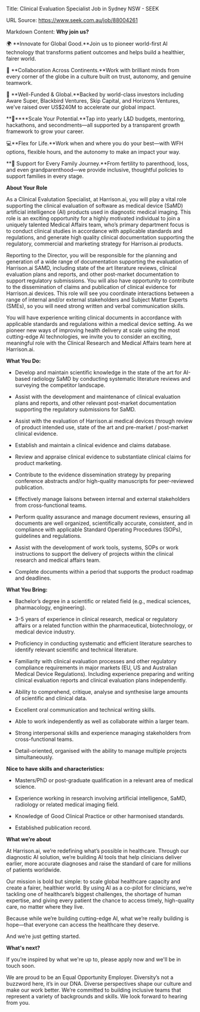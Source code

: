 Title: Clinical Evaluation Specialist Job in Sydney NSW - SEEK

URL Source: https://www.seek.com.au/job/88004261

Markdown Content:
****Why join us?****

🌍 **Innovate for Global Good.**Join us to pioneer world-first AI technology that transforms patient outcomes and helps build a healthier, fairer world.

🤝 **Collaboration Across Continents.**Work with brilliant minds from every corner of the globe in a culture built on trust, autonomy, and genuine teamwork.

🚀 **Well-Funded & Global.**Backed by world-class investors including Aware Super, Blackbird Ventures, Skip Capital, and Horizons Ventures, we’ve raised over US$240M to accelerate our global impact.

**🌱****Scale Your Potential.**Tap into yearly L&D budgets, mentoring, hackathons, and secondments—all supported by a transparent growth framework to grow your career.

💻**Flex for Life.**Work when and where you do your best—with WFH options, flexible hours, and the autonomy to make an impact your way.

**🙌 Support for Every Family Journey.**From fertility to parenthood, loss, and even grandparenthood—we provide inclusive, thoughtful policies to support families in every stage.

****About Your Role****

As a Clinical Evalutation Specialist, at Harrison.ai, you will play a vital role supporting the clinical evaluation of software as medical device (SaMD) artificial intelligence (AI) products used in diagnostic medical imaging. This role is an exciting opportunity for a highly motivated individual to join a uniquely talented Medical Affairs team, who’s primary department focus is to conduct clinical studies in accordance with applicable standards and regulations, and generate high quality clinical documentation supporting the regulatory, commercial and marketing strategy for Harrison.ai products.

Reporting to the Director, you will be responsible for the planning and generation of a wide range of documentation supporting the evaluation of Harrison.ai SAMD, including state of the art literature reviews, clinical evaluation plans and reports, and other post-market documentation to support regulatory submissions. You will also have opportunity to contribute to the dissemination of claims and publication of clinical evidence for Harrison.ai devices. This role will see you coordinate interactions between a range of internal and/or external stakeholders and Subject Matter Experts (SMEs), so you will need strong written and verbal communication skills.

You will have experience writing clinical documents in accordance with applicable standards and regulations within a medical device setting. As we pioneer new ways of improving health delivery at scale using the most cutting-edge AI technologies, we invite you to consider an exciting, meaningful role with the Clinical Research and Medical Affairs team here at Harrison.ai.

****What You Do:****

*   Develop and maintain scientific knowledge in the state of the art for AI-based radiology SaMD by conducting systematic literature reviews and surveying the competitor landscape.

*   Assist with the development and maintenance of clinical evaluation plans and reports, and other relevant post-market documentation supporting the regulatory submissions for SaMD.

*   Assist with the evaluation of Harrison.ai medical devices through review of product intended use, state of the art and pre-market / post-market clinical evidence.

*   Establish and maintain a clinical evidence and claims database.

*   Review and appraise clinical evidence to substantiate clinical claims for product marketing.

*   Contribute to the evidence dissemination strategy by preparing conference abstracts and/or high-quality manuscripts for peer-reviewed publication.

*   Effectively manage liaisons between internal and external stakeholders from cross-functional teams.

*   Perform quality assurance and manage document reviews, ensuring all documents are well organized, scientifically accurate, consistent, and in compliance with applicable Standard Operating Procedures (SOPs), guidelines and regulations.

*   Assist with the development of work tools, systems, SOPs or work instructions to support the delivery of projects within the clinical research and medical affairs team.

*   Complete documents within a period that supports the product roadmap and deadlines.

****What You Bring:****

*   Bachelor’s degree in a scientific or related field (e.g., medical sciences, pharmacology, engineering).

*   3-5 years of experience in clinical research, medical or regulatory affairs or a related function within the pharmaceutical, biotechnology, or medical device industry.

*   Proficiency in conducting systematic and efficient literature searches to identify relevant scientific and technical literature.

*   Familiarity with clinical evaluation processes and other regulatory compliance requirements in major markets (EU, US and Australian Medical Device Regulations). Including experience preparing and writing clinical evaluation reports and clinical evaluation plans independently.

*   Ability to comprehend, critique, analyse and synthesise large amounts of scientific and clinical data.

*   Excellent oral communication and technical writing skills.

*   Able to work independently as well as collaborate within a larger team.

*   Strong interpersonal skills and experience managing stakeholders from cross-functional teams.

*   Detail-oriented, organised with the ability to manage multiple projects simultaneously.

**Nice to have skills and characteristics:**

*   Masters/PhD or post-graduate qualification in a relevant area of medical science.

*   Experience working in research involving artificial intelligence, SaMD, radiology or related medical imaging field.

*   Knowledge of Good Clinical Practice or other harmonised standards.

*   Established publication record.

****What we’re about****

At Harrison.ai, we’re redefining what’s possible in healthcare. Through our diagnostic AI solution, we’re building AI tools that help clinicians deliver earlier, more accurate diagnoses and raise the standard of care for millions of patients worldwide.

Our mission is bold but simple: to scale global healthcare capacity and create a fairer, healthier world. By using AI as a co-pilot for clinicians, we’re tackling one of healthcare’s biggest challenges, the shortage of human expertise, and giving every patient the chance to access timely, high-quality care, no matter where they live.

Because while we’re building cutting-edge AI, what we’re really building is hope—that everyone can access the healthcare they deserve.

And we’re just getting started.

****What's next?****

If you’re inspired by what we're up to, please apply now and we'll be in touch soon.

We are proud to be an Equal Opportunity Employer. Diversity’s not a buzzword here, it’s in our DNA. Diverse perspectives shape our culture and make our work better. We’re committed to building inclusive teams that represent a variety of backgrounds and skills. We look forward to hearing from you.
